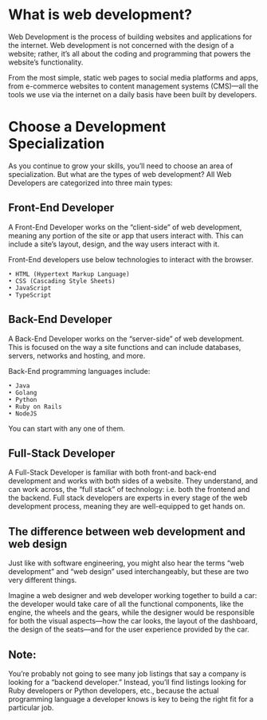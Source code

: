 # What is web development?

Web Development is the process of building websites and applications for the internet. Web development is not concerned with the design of a website; rather, it’s all about the coding and programming that powers the website’s functionality.

From the most simple, static web pages to social media platforms and apps, from e-commerce websites to content management systems (CMS)—all the tools we use via the internet on a daily basis have been built by developers.

# Choose a Development Specialization

As you continue to grow your skills, you’ll need to choose an area of specialization. But what are the types of web development? All Web Developers are categorized into three main types:

## Front-End Developer

A Front-End Developer works on the “client-side” of web development, meaning any portion of the site or app that users interact with. This can include a site’s layout, design, and the way users interact with it.

Front-End developers use below technologies to interact with the browser.

    • HTML (Hypertext Markup Language)
    • CSS (Cascading Style Sheets)
    • JavaScript
    • TypeScript

## Back-End Developer 

A Back-End Developer works on the “server-side” of web development. This is focused on the way a site functions and can include databases, servers, networks and hosting, and more.

Back-End programming languages include:

    • Java
    • Golang
    • Python
    • Ruby on Rails
    • NodeJS

You can start with any one of them.

## Full-Stack Developer 

A Full-Stack Developer is familiar with both front-and back-end development and works with both sides of a website. They understand, and can work across, the “full stack” of technology: i.e. both the frontend and the backend. Full stack developers are experts in every stage of the web development process, meaning they are well-equipped to get hands on.

## The difference between web development and web design

Just like with software engineering, you might also hear the terms “web development” and “web design” used interchangeably, but these are two very different things.

Imagine a web designer and web developer working together to build a car: the developer would take care of all the functional components, like the engine, the wheels and the gears, while the designer would be responsible for both the visual aspects—how the car looks, the layout of the dashboard, the design of the seats—and for the user experience provided by the car.

## Note: 

You’re probably not going to see many job listings that say a company is looking for a “backend developer.” Instead, you’ll find listings looking for Ruby developers or Python developers, etc., because the actual programming language a developer knows is key to being the right fit for a particular job.